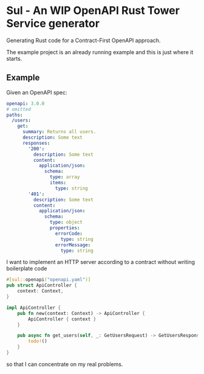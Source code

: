# Sul - An WIP OpenAPI Rust Tower Service generator

Generating Rust code for a Contract-First OpenAPI approach.

The example project is an already running example and this is just where it starts.

## Example

Given an OpenAPI spec:

```yaml
openapi: 3.0.0
# omitted
paths:
  /users:
    get:
      summary: Returns all users.
      description: Some text
      responses:
        '200':
          description: Some text
          content:
            application/json:
              schema:
                type: array
                items: 
                  type: string
        '401':
          description: Some text
          content:
            application/json:
              schema:
                type: object
                properties:
                  errorCode:
                    type: string
                  errorMessage:
                    type: string                  
```

I want to implement an HTTP server according to a contract without writing boilerplate code 

```rust
#[sul::openapi("openapi.yaml")]
pub struct ApiController {
    context: Context,
}

impl ApiController {
    pub fn new(context: Context) -> ApiController {
        ApiController { context }
    }

    pub async fn get_users(self, _: GetUsersRequest) -> GetUsersResponse {
        todo!()
    }
}
```

so that I can concentrate on my real problems.
